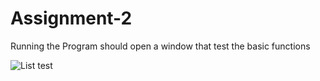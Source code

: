 # Assignment-2

Running the Program should open a window that test the basic functions

![List test](https://user-images.githubusercontent.com/112576008/224214497-4ff015b3-a25c-4b4d-ad58-6f2965ade614.png)
